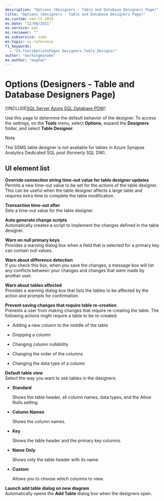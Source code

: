 ```yaml
---
description: "Options (Designers - Table and Database Designers Page)"
title: "Options (Designers - Table and Database Designers Page)"
ms.custom: seo-lt-2019
ms.date: "12/08/2021"
ms.service: sql
ms.reviewer: ""
ms.subservice: ssms
ms.topic: ui-reference
f1_keywords: 
  - "VS.ToolsOptionsPages.Designers.Table_Designer"
author: "markingmyname"
ms.author: "maghan"
---
```

# Options (Designers - Table and Database Designers Page)
[!INCLUDE[SQL Server Azure SQL Database PDW](../../includes/applies-to-version/sql-asdb-asdbmi-pdw.md)]

Use this page to determine the default behavior of the designer. To access the settings, on the **Tools** menu, select **Options**, expand the **Designers** folder, and select **Table Designer**.  

> [!NOTE]
> The SSMS table designer is not available for tables in Azure Synapse Analytics Dedicated SQL pool (formerly SQL DW).
  
## UI element list  
**Override connection string time-out value for table designer updates**  
Permits a new time-out value to be set for the actions of the table designer. This can be useful when the table designer affects a large table and requires extra time to complete the table modification.  
  
**Transaction time-out after**  
Sets a time-out value for the table designer.  
  
**Auto generate change scripts**  
Automatically creates a script to implement the changes defined in the table designer.  
  
**Warn on null primary keys**  
Provides a warning dialog box when a field that is selected for a primary key can contain null values.  
  
**Warn about difference detection**  
If you check this box, when you save the changes, a message box will list any conflicts between your changes and changes that were made by another user.  
  
**Warn about tables affected**  
Provides a warning dialog box that lists the tables to be affected by the action and prompts for confirmation.  
  
**Prevent saving changes that require table re-creation**  
Prevents a user from making changes that require re-creating the table. The following actions might require a table to be re-created:  
  
-   Adding a new column to the middle of the table  
  
-   Dropping a column  
  
-   Changing column nullability  
  
-   Changing the order of the columns  
  
-   Changing the data type of a column  
  
**Default table view**  
Select the way you want to see tables in the designers:  
  
-   **Standard**  
  
    Shows the table header, all column names, data types, and the Allow Nulls setting.  
  
-   **Column Names**  
  
    Shows the column names.  
  
-   **Key**  
  
    Shows the table header and the primary key columns.  
  
-   **Name Only**  
  
    Shows only the table header with its name.  
  
-   **Custom**  
  
    Allows you to choose which columns to view.  
  
**Launch add table dialog on new diagram**  
Automatically opens the **Add Table** dialog box when the designers open.  
  
